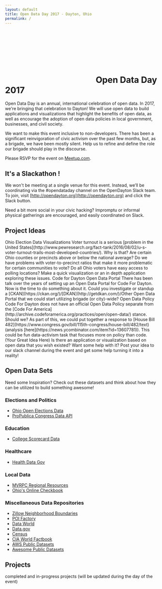 ```yaml
---
layout: default
title: Open Data Day 2017 - Dayton, Ohio
permalink: /
---
```


# <svg class="odd-h1"><use xlink:href="#odd-nostyle" /></svg>Open Data Day 2017
Open Data Day is an annual, international celebration of open data. In 2017, we're bringing that celebration to Dayton! We will use open data to build applications and visualizations that highlight the benefits of open data, as well as encourage the adoption of open data policies in local government, businesses, and civil society.

We want to make this event inclusive to non-developers. There has been a significant reinvigoration of civic activism over the past few months, but, as a brigade, we have been mostly silent. Help us to refine and define the role our brigade should play in the discourse.

Please RSVP for the event on <i class="fa fa-meetup"></i>[Meetup.com](https://www.meetup.com/Code-for-Dayton/events/237417370/).

## It's a Slackathon <i class="fa fa-slack"></i>!
We won't be meeting at a single venue for this event. Instead, we’ll be
coordinating via the #opendataday channel on the OpenDayton Slack team. To
join, visit [http://opendayton.org](http://opendayton.org) and click the <i class="fa fa-slack"></i> Slack button.

Need a bit more social in your civic hacking? Impromptu or informal physical gatherings are encouraged, and easily coordinated on Slack.

## Project Ideas
<span class="ideas">
    <span class="idea">
        <span class="idea__title">Ohio Election Data Visualizations</span>
        Voter turnout is a serious
        [problem in the United States](http://www.pewresearch.org/fact-tank/2016/08/02/u-s-voter-turnout-trails-most-developed-countries/).
        Why is that? Are certain Ohio counties or precincts above or below the national average?
        Do we have problems with voter-to-precinct ratios that make it more problematic for certain
        communities to vote? Do all Ohio voters have easy access to polling locations? Make a quick
        visualization or an in depth application exploring these issues.
    </span>
    <span class="idea">
        <span class="idea__title">Code for Dayton Open Data Portal</span>
        There has been talk over the years of setting up an Open Data Portal for Code For Dayton. Now is the time to do something about it. Could you investigate or standup a [CKAN](https://ckan.org/)/[DKAN](http://getdkan.com/)/Other Open Data Portal that we could start utilizing brigade (or city)-wide?
    </span>
    <span class="idea">
        <span class="idea__title">Open Data Policy</span>
        Code For Dayton does not have an official Open Data Policy separate from the [Code For America](http://archive.codeforamerica.org/practices/open/open-data/) stance. Should we?
        As part of this, we could put together a response to [House Bill 482](https://www.congress.gov/bill/115th-congress/house-bill/482/text) (analysis [here](https://news.ycombinator.com/item?id=13607781)). This could be fun data-activism task that focuses more on policy than code.
    </span>
    <span class="idea">
        <span class="idea__title">(Your Great Idea Here)</span>
        Is there an application or visualization based on open data that you wish existed? Want some help with it? Post your
        idea to our slack channel during the event and get some help turning it into a reality!
    </span>
</span>


## Open Data Sets
Need some Inspiration? Check out these datasets and think about how they can be
utilized to build something awesome!

### Elections and Politics
* [Ohio Open Elections Data](https://github.com/openelections/openelections-data-oh)
* [ProPublica Congress Data API](https://propublica.github.io/congress-api-docs)

### Education
* [College Scorecard Data](https://collegescorecard.ed.gov/data/)

### Healthcare
* [Health Data Gov](https://www.healthdata.gov/)

### Local Data
* [MVRPC Regional Resources](http://mvrpc.maps.arcgis.com/home/group.html?owner=tharner%40mvrpc.org&title=MVRPC%20Regional%20Resources&focus=all&q=)
* [Ohio's Online Checkbook](http://ohiotreasurer.gov/Transparency/Ohios-Online-Checkbook)

### Miscellaneous Data Repositories
* [Zillow Neighborhood Boundaries](https://www.zillow.com/howto/api/neighborhood-boundaries.htm)
* [POI Factory](http://www.poi-factory.com/)
* [Data World](https://data.world/)
* [Data.gov](https://www.data.gov/)
* [Census](http://www.census.gov/data.html)
* [CIA World Factbook](https://www.cia.gov/library/publications/the-world-factbook/)
* [AWS Public Datasets](https://aws.amazon.com/datasets/)
* [Awesome Public Datasets](https://github.com/caesar0301/awesome-public-datasets)


## Projects
completed and in-progress projects (will be updated during the day of the event)
